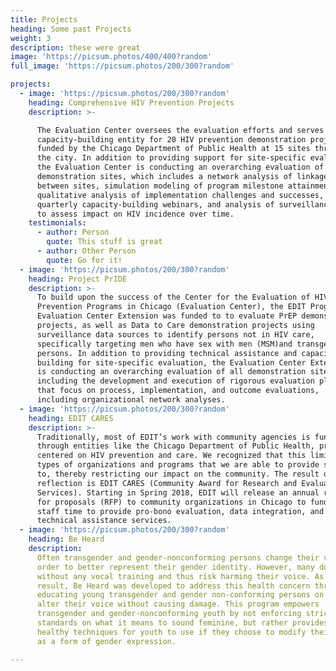 ```yaml
---
title: Projects
heading: Some past Projects
weight: 3
description: these were great
image: 'https://picsum.photos/400/400?random'
full_image: 'https://picsum.photos/200/300?random'

projects:
  - image: 'https://picsum.photos/200/300?random'
    heading: Comprehensive HIV Prevention Projects
    description: >-

      The Evaluation Center oversees the evaluation efforts and serves as a
      capacity-building entity for 20 HIV prevention demonstration projects
      funded by the Chicago Department of Public Health at 15 sites throughout
      the city. In addition to providing support for site-specific evaluation,
      the Evaluation Center is conducting an overarching evaluation of all
      demonstration sites, which includes a network analysis of linkages
      between sites, simulation modeling of program milestone attainment,
      qualitative analysis of implementation challenges and successes,
      quarterly capacity-building webinars, and analysis of surveillance data
      to assess impact on HIV incidence over time.
    testimonials:
      - author: Person
        quote: This stuff is great
      - author: Other Person
        quote: Go for it!
  - image: 'https://picsum.photos/200/300?random'
    heading: Project PrIDE
    description: >-
      To build upon the success of the Center for the Evaluation of HIV
      Prevention Programs in Chicago (Evaluation Center), the EDIT Program‘s
      Evaluation Center Extension was funded to to evaluate PrEP demonstration
      projects, as well as Data to Care demonstration projects using
      surveillance data sources to identify persons not in HIV care,
      specifically targeting men who have sex with men (MSM)and transgender
      persons. In addition to providing technical assistance and capacity
      building for site-specific evaluation, the Evaluation Center Extension
      is conducting an overarching evaluation of all demonstration sites,
      including the development and execution of rigorous evaluation plans
      that focus on process, implementation, and outcome evaluations,
      including organizational network analyses.
  - image: 'https://picsum.photos/200/300?random'
    heading: EDIT CARES
    description: >-
      Traditionally, most of EDIT’s work with community agencies is funded
      through entities like the Chicago Department of Public Health, primarily
      centered on HIV prevention and care. We recognized that this limits the
      types of organizations and programs that we are able to provide services
      to, thereby restricting our impact on the community. The result of our
      reflection is EDIT CARES (Community Award for Research and Evaluation
      Services). Starting in Spring 2018, EDIT will release an annual request
      for proposals (RFP) to community organizations in Chicago to fund EDIT
      staff time to provide pro-bono evaluation, data integration, and other
      technical assistance services.
  - image: 'https://picsum.photos/200/300?random'
    heading: Be Heard
    description:
      Often transgender and gender-nonconforming persons change their voice in
      order to better represent their gender identity. However, many do so
      without any vocal training and thus risk harming their voice. As a
      result, Be Heard was developed to address this health concern through
      educating young transgender and gender non-conforming persons on how to
      alter their voice without causing damage. This program empowers
      transgender and gender-nonconforming youth by not enforcing strict
      standards on what it means to sound feminine, but rather provides
      healthy techniques for youth to use if they choose to modify their voice
      as a form of gender expression.

---
```

